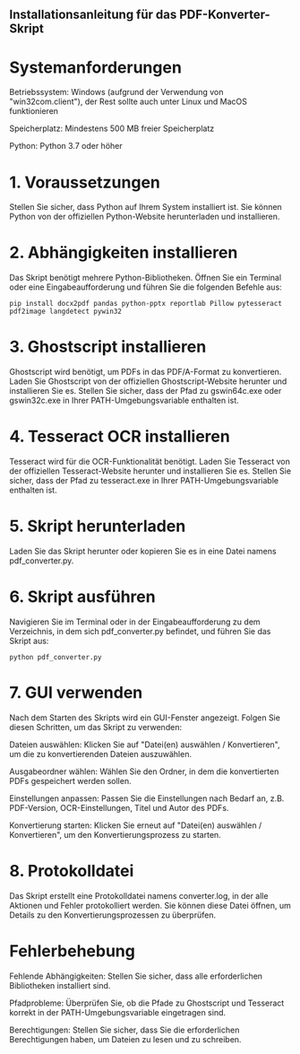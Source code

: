 ## Installationsanleitung für das PDF-Konverter-Skript

# Systemanforderungen
Betriebssystem: Windows (aufgrund der Verwendung von "win32com.client"), der Rest sollte auch unter Linux und MacOS funktionieren

Speicherplatz: Mindestens 500 MB freier Speicherplatz

Python: Python 3.7 oder höher

# 1. Voraussetzungen
Stellen Sie sicher, dass Python auf Ihrem System installiert ist. Sie können Python von der offiziellen Python-Website herunterladen und installieren.

# 2. Abhängigkeiten installieren
Das Skript benötigt mehrere Python-Bibliotheken. Öffnen Sie ein Terminal oder eine Eingabeaufforderung und führen Sie die folgenden Befehle aus:

``pip install docx2pdf pandas python-pptx reportlab Pillow pytesseract pdf2image langdetect pywin32``

# 3. Ghostscript installieren
Ghostscript wird benötigt, um PDFs in das PDF/A-Format zu konvertieren. Laden Sie Ghostscript von der offiziellen Ghostscript-Website herunter und installieren Sie es. Stellen Sie sicher, dass der Pfad zu gswin64c.exe oder gswin32c.exe in Ihrer PATH-Umgebungsvariable enthalten ist.

# 4. Tesseract OCR installieren
Tesseract wird für die OCR-Funktionalität benötigt. Laden Sie Tesseract von der offiziellen Tesseract-Website herunter und installieren Sie es. Stellen Sie sicher, dass der Pfad zu tesseract.exe in Ihrer PATH-Umgebungsvariable enthalten ist.

# 5. Skript herunterladen
Laden Sie das Skript herunter oder kopieren Sie es in eine Datei namens pdf_converter.py.

# 6. Skript ausführen
Navigieren Sie im Terminal oder in der Eingabeaufforderung zu dem Verzeichnis, in dem sich pdf_converter.py befindet, und führen Sie das Skript aus:

``python pdf_converter.py``

# 7. GUI verwenden
Nach dem Starten des Skripts wird ein GUI-Fenster angezeigt. Folgen Sie diesen Schritten, um das Skript zu verwenden:

Dateien auswählen: Klicken Sie auf "Datei(en) auswählen / Konvertieren", um die zu konvertierenden Dateien auszuwählen.

Ausgabeordner wählen: Wählen Sie den Ordner, in dem die konvertierten PDFs gespeichert werden sollen.

Einstellungen anpassen: Passen Sie die Einstellungen nach Bedarf an, z.B. PDF-Version, OCR-Einstellungen, Titel und Autor des PDFs.

Konvertierung starten: Klicken Sie erneut auf "Datei(en) auswählen / Konvertieren", um den Konvertierungsprozess zu starten.

# 8. Protokolldatei
Das Skript erstellt eine Protokolldatei namens converter.log, in der alle Aktionen und Fehler protokolliert werden. Sie können diese Datei öffnen, um Details zu den Konvertierungsprozessen zu überprüfen.

# Fehlerbehebung
Fehlende Abhängigkeiten: Stellen Sie sicher, dass alle erforderlichen Bibliotheken installiert sind.

Pfadprobleme: Überprüfen Sie, ob die Pfade zu Ghostscript und Tesseract korrekt in der PATH-Umgebungsvariable eingetragen sind.

Berechtigungen: Stellen Sie sicher, dass Sie die erforderlichen Berechtigungen haben, um Dateien zu lesen und zu schreiben.
